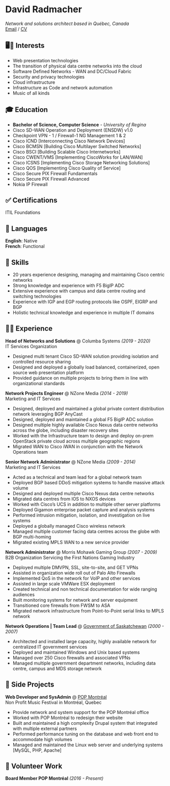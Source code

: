 # David Radmacher

_Network and solutions architect based in Québec, Canada_  
[Email](mailto:david@radmacher.ca) / [CV](https://cv.radmacher.ca)

## 🖥🎵 Interests

* Web presentation technologies
* The transition of physical data centre networks into the cloud
* Software Defined Networks - WAN and DC/Cloud Fabric
* Security and privacy technologies
* Cloud infrastructure
* Infrastructure as Code and network automation
* Music of all kinds

## 🎓 Education

* **Bachelor of Science, Computer Science** - _University of Regina_  
* Cisco SD-WAN Operation and Deployment (ENSDW) v1.0  
* Checkpoint VPN - 1 / Firewall-1 NG Management 1 & 2  
* Cisco ICND [Interconnecting Cisco Network Devices]  
* Cisco BCMSN [Building Cisco Multilayer Switched Networks]  
* Cisco BSCI [Building Scalable Cisco Internetworks]  
* Cisco CWENT/VMS [Implementing CiscoWorks for LAN/WAN]  
* Cisco ICSNS [Implementing Cisco Storage Networking Solutions]  
* Cisco QOS [Implementing Cisco Quality of Service]  
* Cisco Secure PIX Firewall Fundamentals  
* Cisco Secure PIX Firewall Advanced  
* Nokia IP Firewall  

## ✅ Certifications

ITIL Foundations

## 💬 Languages

**English**: Native  
**French**: Functional

## 🧰 Skills

* 20 years experience designing, managing and maintaining Cisco centric networks
* Strong knowledge and experience with F5 BigIP ADC
* Extensive experience with campus and data centre routing and switching technologies
* Experience with IGP and EGP routing protocols like OSPF, EIGRP and BGP
* Holistic technical knowledge and experience in multiple IT domains

## 👨‍💻 Experience

**Head of Networks and Solutions** @ Columba Systems _(2019 - 2020)_  
IT Services Organization
* Designed multi tenant Cisco SD-WAN solution providing isolation and controlled resource sharing
* Designed and deployed a globally load balanced, containerized, open source web presentation platform
* Provided guidance on multiple projects to bring them in line with organizational standards

**Network Projects Engineer** @ NZone Media _(2014 - 2019)_  
Marketing and IT Services
* Designed, deployed and maintained a global private content distribution network leveraging BGP AnyCast
* Designed, deployed and maintained a global F5 BigIP ADC solution
* Designed multiple highly available Cisco Nexus data centre networks across the globe, including disaster recovery sites 
* Worked with the Infrastructure team to design and deploy on-prem OpenStack private cloud across multiple geographic regions
* Migrated WAN to Cisco iWAN in conjunction with the Network Operations team

**Senior Network Administrator** @ NZone Media _(2009 - 2014)_  
Marketing and IT Services
* Acted as a technical and team lead for a global network team
* Deployed BGP based DDoS mitigation systems to handle massive attack volume
* Designed and deployed multiple Cisco Nexus data centre networks
* Migrated data centres from IOS to NXOS devices
* Worked with Cisco’s UCS in addition to multiple other server platforms
* Deployed Gigamon enterprise packet capture and analysis systems
* Performed intrusion mitigation, isolation, and investigation on live systems
* Deployed a globally managed Cisco wireless network
* Managed multiple customer facing data centres across the globe with BGP multi-homing
* Migrated existing MPLS WAN to a new service provider

**Network Administrator** @ Morris Mohawk Gaming Group _(2007 - 2009)_  
B2B Organization Servicing the First Nations Gaming Industry
* Deployed multiple DMVPN, SSL, site-to-site, and GET VPNs
* Assisted in organization wide roll out of Palo Alto Firewalls
* Implemented QoS in the network for VoIP and other services
* Assisted in large scale VMWare ESX deployment
* Created technical and non technical documentation for wide ranging audiences
* Built monitoring systems for network and server equipment
* Transitioned core firewalls from FWSM to ASA
* Migrated network infrastructure from Point-to-Point serial links to MPLS network

**Network Operations | Team Lead** @ [Government of Saskatchewan](http://www.saskatchewan.ca) _(2000 - 2007)_
* Architected and installed large capacity, highly available network for centralized IT government services
* Deployed and maintained Windows and Unix based systems
* Managed over 250 Cisco firewalls and associated VPNs
* Managed multiple government department networks, including data centre, campus and MDS storage network

## 📌 Side Projects

**Web Developer and SysAdmin** @ [POP Montréal](https://popmontreal.com)  
Non Profit Music Festival in Montréal, Quebec
* Provide network and system support for the POP Montréal office
* Worked with POP Montréal to redesign their website
* Built and maintained a high complexity Drupal system that integrated with multiple external partners
* Performed performance tuning on the database and web front end to accommodate high volumes
* Managed and maintained the Linux web server and underlying systems [MySQL, PHP, Apache]

## 🤝 Volunteer Work

**Board Member POP Montréal** _(2016 - Present)_
